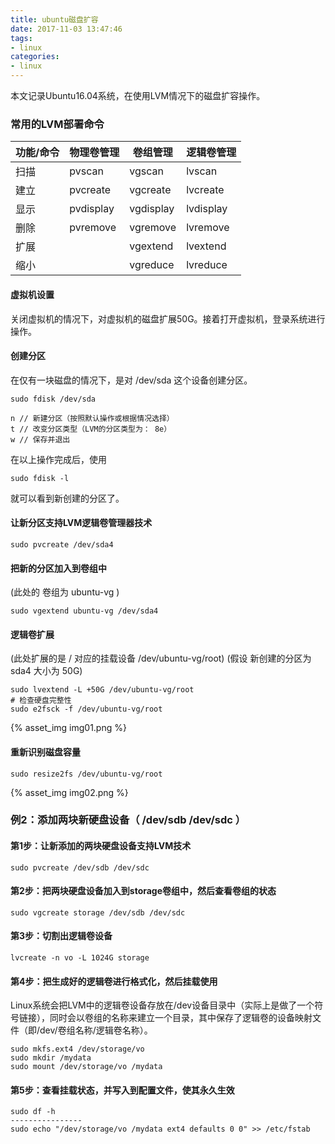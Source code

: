 ```yaml
---
title: ubuntu磁盘扩容
date: 2017-11-03 13:47:46
tags: 
- linux
categories: 
- linux
---
```


本文记录Ubuntu16.04系统，在使用LVM情况下的磁盘扩容操作。

<!-- more -->

### 常用的LVM部署命令

| 功能/命令 | 物理卷管理 | 卷组管理 | 逻辑卷管理 |
|---|---|---|---|
| 扫描 | pvscan | vgscan | lvscan |
| 建立 | pvcreate | vgcreate | lvcreate |
| 显示 | pvdisplay | vgdisplay | lvdisplay |
| 删除 | pvremove | vgremove | lvremove |
| 扩展 |   | vgextend | lvextend |
| 缩小 |   | vgreduce | lvreduce |

#### 虚拟机设置

关闭虚拟机的情况下，对虚拟机的磁盘扩展50G。接着打开虚拟机，登录系统进行操作。

#### 创建分区

在仅有一块磁盘的情况下，是对 /dev/sda 这个设备创建分区。
```
sudo fdisk /dev/sda

n // 新建分区（按照默认操作或根据情况选择）
t // 改变分区类型（LVM的分区类型为： 8e）
w // 保存并退出

```
在以上操作完成后，使用
```
sudo fdisk -l
```
就可以看到新创建的分区了。

#### 让新分区支持LVM逻辑卷管理器技术

```
sudo pvcreate /dev/sda4
```

#### 把新的分区加入到卷组中

(此处的 卷组为 ubuntu-vg )

```
sudo vgextend ubuntu-vg /dev/sda4
```

#### 逻辑卷扩展

(此处扩展的是 / 对应的挂载设备 /dev/ubuntu-vg/root)
(假设 新创建的分区为 sda4 大小为 50G)

```
sudo lvextend -L +50G /dev/ubuntu-vg/root
# 检查硬盘完整性
sudo e2fsck -f /dev/ubuntu-vg/root
```
{% asset_img img01.png %}


#### 重新识别磁盘容量

```
sudo resize2fs /dev/ubuntu-vg/root
```
{% asset_img img02.png %}

### 例2：添加两块新硬盘设备（ /dev/sdb /dev/sdc ）

#### 第1步：让新添加的两块硬盘设备支持LVM技术
```
sudo pvcreate /dev/sdb /dev/sdc
```

#### 第2步：把两块硬盘设备加入到storage卷组中，然后查看卷组的状态
```
sudo vgcreate storage /dev/sdb /dev/sdc
```

#### 第3步：切割出逻辑卷设备
```
lvcreate -n vo -L 1024G storage
```

#### 第4步：把生成好的逻辑卷进行格式化，然后挂载使用
Linux系统会把LVM中的逻辑卷设备存放在/dev设备目录中（实际上是做了一个符号链接），同时会以卷组的名称来建立一个目录，其中保存了逻辑卷的设备映射文件（即/dev/卷组名称/逻辑卷名称）。
```
sudo mkfs.ext4 /dev/storage/vo
sudo mkdir /mydata
sudo mount /dev/storage/vo /mydata
```

#### 第5步：查看挂载状态，并写入到配置文件，使其永久生效
```
sudo df -h
----------------
sudo echo "/dev/storage/vo /mydata ext4 defaults 0 0" >> /etc/fstab
```
